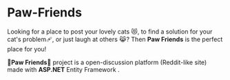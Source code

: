 # Paw-Friends

Looking for a place to post your lovely cats 😻, to find a solution for your cat's problem🩹, or just laugh at others 😹? Then **Paw Friends** is the perfect place for you!

🐾**Paw Friends**🐾 project is a open-discussion platform (Reddit-like site) made with **ASP.NET** Entity Framework . 
